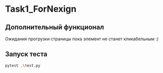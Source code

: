 # Task1_ForNexign
## Дополнительный функционал
Ожидания прогрузки страницы пока элемент не станет кликабельным :)
## Запуск теста
```bash
pytest .\test.py
